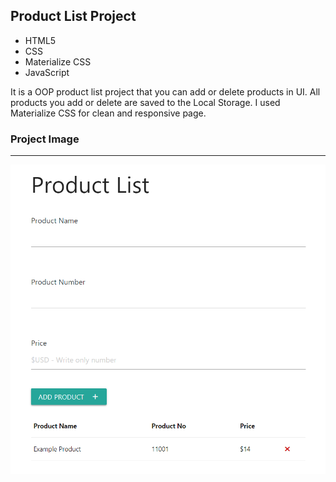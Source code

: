 ## Product List Project

- HTML5
- CSS
- Materialize CSS
- JavaScript

It is a OOP product list project that you can add or delete products in UI. All products you add or delete are saved to the Local Storage. I used Materialize CSS for clean and responsive page.

###                                                                                                                 Project Image

---


![project-img](readme_img/p_list_project.PNG)

